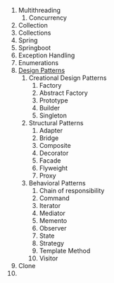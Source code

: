 1. Multithreading
	1. Concurrency
2. Collection
3. Collections
4. Spring
5. Springboot
6. Exception Handling
7. Enumerations
8. [Design Patterns](https://refactoring.guru/)
	1. Creational Design Patterns
		1. Factory
		2. Abstract Factory
		3. Prototype
		4. Builder
		5. Singleton
	2. Structural Patterns
		1. Adapter
		2. Bridge
		3. Composite
		4. Decorator
		5. Facade
		6. Flyweight
		7. Proxy
	3. Behavioral Patterns
		1. Chain of responsibility
		2. Command
		3. Iterator
		4. Mediator
		5. Memento
		6. Observer
		7. State
		8. Strategy
		9. Template Method
		10. Visitor
9. Clone
10. 